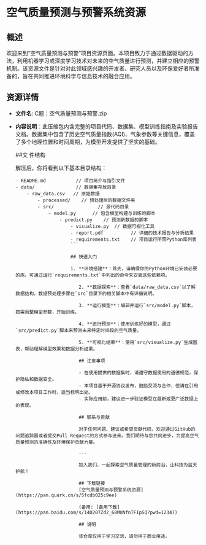 # 空气质量预测与预警系统资源

## 概述

欢迎来到“空气质量预测与预警”项目资源页面。本项目致力于通过数据驱动的方法，利用机器学习或深度学习技术对未来的空气质量进行预测，并建立相应的预警机制。该资源文件是针对对此领域感兴趣的开发者、研究人员以及环保爱好者所准备的，旨在共同推进环境科学与信息技术的融合应用。

## 资源详情

- **文件名**: C题：空气质量预测与预警.zip
- **内容说明**：此压缩包内含完整的项目代码、数据集、模型训练指南及实验报告文档。数据集中包含了历史空气质量指数(AQI)、气象参数等关键信息，覆盖了多个地理位置和时间周期，为模型开发提供了坚实的基础。

  ##文 件结构

  解压后，你将看到以下基本目录结构：

  ```
  - README.md           // 项目简介与指引文件
  - data/               // 数据集存放目录
      - raw_data.csv   // 原始数据
          - processed/    // 预处理后的数据文件夹
          - src/                // 源代码目录
              - model.py      // 包含模型构建与训练的脚本
                  - predict.py    // 预测新数据的脚本
                      - visualize.py  // 数据可视化工具
                      - report.pdf          // 详细的技术报告与分析结果
                      - requirements.txt    // 项目运行所需Python库列表
                      ```

                      ## 快速入门

                      1. **环境搭建**：首先，请确保你的Python环境已安装必要的库。可通过运行`requirements.txt`中列出的命令来安装这些依赖项。

                         2. **数据探索**：查看`data/raw_data.csv`以了解数据结构。数据预处理步骤在`src`目录下的相关脚本中有详细说明。

                         3. **运行模型**：编辑并运行`src/model.py`脚本，按需调整模型参数，开始训练。

                         4. **进行预测**：使用训练好的模型，通过`src/predict.py`脚本来预测未来特定时间段的空气质量。

                         5. **可视化结果**：使用`src/visualize.py`生成图表，帮助理解模型效果和数据分析结果。

                         ## 注意事项

                         - 在使用提供的数据集时，请遵守数据使用的道德规范，保护隐私和数据安全。
                         - 本项目基于开源协议发布，鼓励交流与合作，但请在引用或修改本项目工作时，适当标明出处。
                         - 实际应用前，建议进一步验证模型在最新或更广泛数据上的表现。

                         ## 联系与贡献

                         对于任何问题、建议或希望贡献代码，欢迎通过GitHub的问题追踪器或者提交Pull Request的方式参与进来。我们期待与您共同进步，为提高空气质量预测的准确性及环境保护贡献力量。

                         ---

                         加入我们，一起探索空气质量管理的新前沿，让科技为蓝天护航！

                         ## 下载链接
                         [空气质量预测与预警系统资源](https://pan.quark.cn/s/5fcdb025c9ee) 

                         (备用: [备用下载](https://pan.baidu.com/s/14O207Zd2_68MUNfnTFIpSQ?pwd=1234))

                         ## 说明

                         该仓库仅用于学习交流，请勿用于商业用途。
